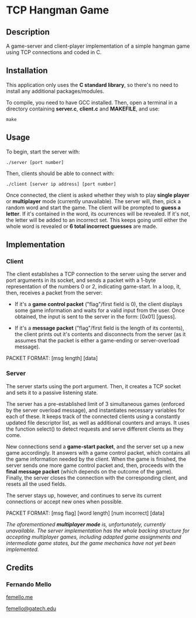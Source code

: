 # TCP Hangman Game

## Description

A game-server and client-player implementation of a simple hangman game using TCP connections and coded in C.

## Installation

This application only uses the **C standard library**, so there's no need to install any additional packages/modules.

To compile, you need to have GCC installed. Then, open a terminal in a directory containing **server.c**, **client.c** and **MAKEFILE**, and use:

```
make
```

## Usage

To begin, start the server with:

```
./server [port number]
```

Then, clients should be able to connect with:

```
./client [server ip address] [port number]
```

Once connected, the client is asked whether they wish to play **single player** or **multiplayer** mode (currently unavailable). The server will, then, pick a random word and start the game. The client will be prompted to **guess a letter**. If it's contained in the word, its ocurrences will be revealed. If it's not, the letter will be added to an incorrect set. This keeps going until either the whole word is revealed or **6 total incorrect guesses** are made.

## Implementation

### Client

The client establishes a TCP connection to the server using the server and port arguments in its socket, and sends a packet with a 1-byte representation of the numbers 0 or 2, indicating game-start. In a loop, it, then, receives a packet from the server:

- If it's a **game control packet** ("flag"/first field is 0), the client displays some game information and waits for a valid input from the user. Once obtained, the input is sent to the server in the form: [0x01] [guess].

- If it's a **message packet** ("flag"/first field is the length of its contents), the client prints out it's contents and disconnects from the server (as it assumes that the packet is either a game-ending or server-overload message).

PACKET FORMAT: [msg length] [data]

### Server

The server starts using the port argument. Then, it creates a TCP socket and sets it to a passive listening state.

The server has a pre-established limit of 3 simultaneous games (enforced by the server overload message), and instantiates necessary variables for each of these. It keeps track of the connected clients using a constantly updated file descriptor list, as well as additional counters and arrays. It uses the function select() to detect requests and serve different clients as they come.

New connections send a **game-start packet**, and the server set up a new game accordingly. It answers with a game control packet, which contains all the game information needed by the client. When the game is finished, the server sends one more game control packet and, then, proceeds with the **final message packet** (which depends on the outcome of the game). Finally, the server closes the connection with the corresponding client, and resets all the used fields.

The server stays up, however, and continues to serve its current connections or accept new ones when possible.

PACKET FORMAT: [msg flag] [word length] [num incorrect] [data]

*The aforementioned **multiplayer mode** is, unfortunately, currently unavailable. The server implementation has the whole backing structure for accepting multiplayer games, including adapted game assignments and intermediate game states, but the game mechanics have not yet been implemented.*

## Credits

### Fernando Mello
[femello.me](http://femello.me)

femello@gatech.edu
